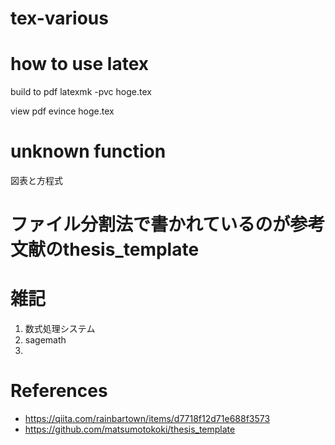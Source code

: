 # tex-various

# how to use latex
build to pdf
latexmk -pvc hoge.tex

view pdf 
evince hoge.tex
# unknown function
図表と方程式
# ファイル分割法で書かれているのが参考文献のthesis_template

# 雑記
1. 数式処理システム
2. sagemath
3. 
# References
* https://qiita.com/rainbartown/items/d7718f12d71e688f3573
* https://github.com/matsumotokoki/thesis_template